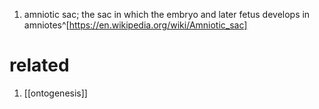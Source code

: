 1. amniotic sac; the sac in which the embryo and later fetus develops in amniotes^[https://en.wikipedia.org/wiki/Amniotic_sac]

# related
1. [[ontogenesis]]